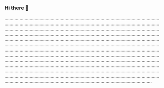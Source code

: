 ### Hi there 👋

......................................................................................................................................................................................................................................................................................................................................................................................................................................................................................................................................................................................................................................................................................................................................................................................................................................................................................................................................................................................................................................................................................................................................................................................................................................................................................................................................................................................................................................................................................................................................................................................................................................................................